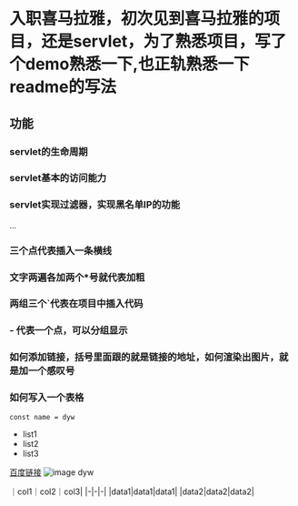 # 入职喜马拉雅，初次见到喜马拉雅的项目，还是servlet，为了熟悉项目，写了个demo熟悉一下,也正轨熟悉一下readme的写法
## 功能
### servlet的生命周期
### servlet基本的访问能力
### servlet实现**过滤器**，实现黑名单IP的功能
...
### 三个点代表插入一条横线
### 文字两遍各加两个*号就代表加粗
### 两组三个`代表在项目中插入代码
### - 代表一个点，可以分组显示
### 如何添加链接[]()，括号里面跟的就是链接的地址，如何渲染出图片，就是加一个感叹号
### 如何写入一个表格

```const name = dyw```

- list1
- list2
- list3

[百度链接](www.baidu.com)
![image dyw](图片地址)

｜col1｜col2｜col3|
|-|-|-|
|data1|data1|data1|
|data2|data2|data2|
